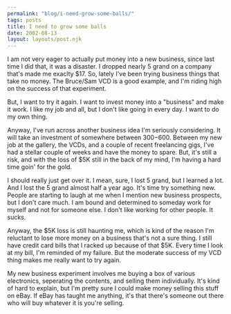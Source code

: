 ```yaml
---
permalink: "blog/i-need-grow-some-balls/"
tags: posts
title: I need to grow some balls
date: 2002-08-13
layout: layouts/post.njk
---
```


I am not very eager to actually put money into a new business, since last time I did that, it was a disaster. I dropped nearly 5 grand on a company that's made me exaclty $17. So, lately I've been trying business things that take no money. The Bruce/Sam VCD is a good example, and I'm riding high on the success of that experiment.

But, I want to try it again. I want to invest money into a "business" and make it work. I like my job and all, but I don't like going in every day. I want to do my own thing.

Anyway, I've run across another business idea I'm seriously considering. It will take an investment of somewhere between $300-$600. Between my new job at the gallery, the VCDs, and a couple of recent freelancing gigs, I've had a stellar couple of weeks and have the money to spare. But, it's still a risk, and with the loss of $5K still in the back of my mind, I'm having a hard time goin' for the gold.

I should really just get over it. I mean, sure, I lost 5 grand, but I learned a lot. And I lost the 5 grand almost half a year ago. It's time try something new. People are starting to laugh at me when I mention new business prospects, but I don't care much. I am bound and determined to someday work for myself and not for someone else. I don't like working for other people. It sucks. 

Anyway, the $5K loss is still haunting me, which is kind of the reason I'm reluctant to lose more money on a business that's not a sure thing. I still have credit card bills that I racked up because of that $5K. Every time I look at my bill, I'm reminded of my failure. But the moderate success of my VCD thing makes me really want to try again.

My new business experiment involves me buying a box of various electronics, seperating the contents, and selling them individually. It's kind of hard to explain, but I'm pretty sure I could make money selling this stuff on eBay. If eBay has taught me anything, it's that there's someone out there who will buy whatever it is you're selling.